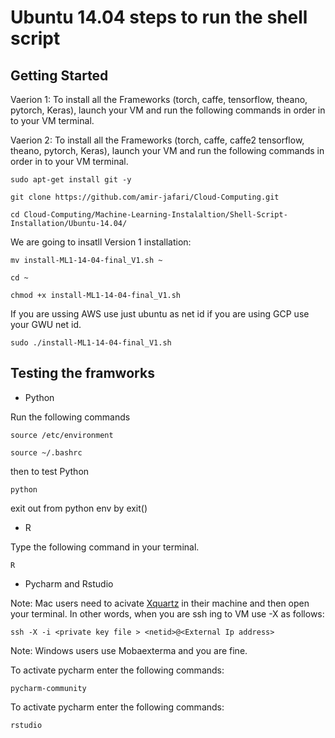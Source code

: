 # Ubuntu 14.04 steps to run the shell script

## Getting Started 

Vaerion 1: To install all the Frameworks (torch, caffe, tensorflow, theano, pytorch, Keras), launch your VM  and run the following commands in order in to your VM terminal.

Vaerion 2: To install all the Frameworks (torch, caffe, caffe2 tensorflow, theano, pytorch, Keras), launch your VM  and run the following commands in order in to your VM terminal.
```
sudo apt-get install git -y
```
```
git clone https://github.com/amir-jafari/Cloud-Computing.git
```
```
cd Cloud-Computing/Machine-Learning-Instalaltion/Shell-Script-Installation/Ubuntu-14.04/

```
We are going to insatll  Version 1 installation:
```
mv install-ML1-14-04-final_V1.sh ~
```
```
cd ~
```
```
chmod +x install-ML1-14-04-final_V1.sh
```

If you are ussing AWS use just ubuntu as net id if you are using GCP use your GWU net id.

```
sudo ./install-ML1-14-04-final_V1.sh 
```

## Testing the framworks

* Python

Run the following commands

```
source /etc/environment
```
```
source ~/.bashrc
```
then to test Python

```
python
```

exit out from python env by exit()

* R

Type the following command in your terminal.

```
R
```

* Pycharm and Rstudio

Note: Mac users need to acivate [Xquartz](https://www.xquartz.org/) in their machine and then open your terminal. In other words, when you are ssh ing to VM use -X as follows:

```
ssh -X -i <private key file > <netid>@<External Ip address>
``` 

Note: Windows users use Mobaexterma and you are fine.

To activate pycharm enter the following commands:

```
pycharm-community
```

To activate pycharm enter the following commands:

```
rstudio
```




